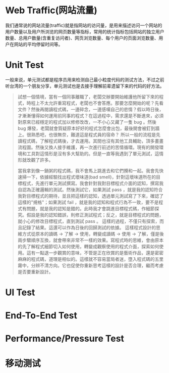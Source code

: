 # Web Traffic(网站流量)

我们通常说的网站流量(traffic)就是指网站的访问量，是用来描述访问一个网站的用户数量以及用户所浏览的网页数量等指标，常用的统计指标包括网站的独立用户数量、总用户数量(含重复访问者)、网页浏览数量、每个用户的页面浏览数量、用户在网站的平均停留时间等。

# Unit Test

一般来说，单元测试都是程序员用来检测自己最小粒度代码的测试方法，不过之前听台湾的一个朋友分享，单元测试也是去接手理解前辈遗留下来的代码的好方法。

> 試想一個情境，當有一個同事離職了，老闆交辦要開始維護他所留下來的程式，時程上不太允許重寫程式，老闆也不會答應。那要怎麼開始的呢？先看文件？然後再閱讀程式碼，一邊碎念，一邊感嘆自己的悲情？假以時日後，才漸漸懂得如何運用前同事的程式？在這過程中，需求還是不斷進來，必須對原來已經穩定的程式加以修修改改，一不小心又藏了一隻 bug 。然後 bug 爆發，老闆就會質疑原本好好的程式怎麼會出包，最後開會被釘到牆上。很熟悉吧，也很無奈，難道這是程式員的宿命？
> 所以一般的流程是先讀程式碼，了解程式碼後，才去運用。其間也沒有其他工具輔助，頂多畫畫流程圖。然後又換人接手維護，再一次進行前述的苦情循環。現有的開發環境和工具對這情形是沒有多大幫助的。但是一直等我遇到了單元測試，這情形就改觀了許多。
>
> 當我拿到像一鍋粥的程式碼，我不會馬上跳進去和它們攪和一起。我會先快速掃一下，依據經驗找出程式壞味道(bad smell)，針對這壞味道所在的目標程式，先進行單元測試撰寫。我會針對我對目標程式介面的認知，撰寫我自認為正確邏輯的測試。然後測試它，如果測試 pass ，就是我的認知符合我對目標程式的期待，並且把這樣的認知，透過單元測試寫了下來，確認了這樣的"規格"；如果測試 fail ，就是我的認知和程式行為不一致，要不是程式有問題，就是我的認知是錯的。此時我才會跳進目標程式碼，作細節探究。假設是我的認知錯誤，則修正測試程式；反之，就是目標程式的問題，就小心的修改目標程式，直到測試 pass 。
> 這樣的過程，不僅只有探索，而且記錄了結果。這還可以作為日後的回歸測試的依據。
> 這樣程式設計的思維方式從原本的讀碼 -> 了解 -> 使用，轉變成讀碼 -> 使用 -> 了解，僅是後兩步驟順序互換，就會帶來非常不一樣的效果。寫程式時的思維，會由原本的先了解程式細節切入如何使用，轉變成觀察使用的程式介面，探索如何使用。這有一點退一步觀賞的意味，不管是正在欣賞的是藝術作品，還是密密麻麻的程式碼，道理是相似的。這樣就不容易當局者迷，墮入程式碼的五里霧中，分辨不清方向。它也促使你重新思考這樣的設計是否合理，繼而考慮是否要重新設計。

# UI Test

# End-To-End Test

# Performance/Pressure Test

# 移动测试
